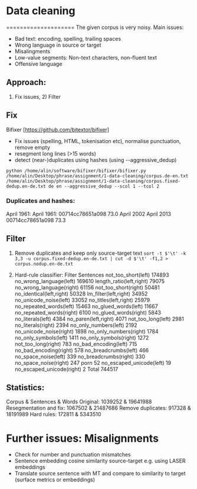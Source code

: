 # Data cleaning
====================
The given corpus is very noisy. Main issues:
* Bad text: encoding, spelling, trailing spaces
* Wrong language in source or target
* Misalingments
* Low-value segments: Non-text characters, non-fluent text
* Offensive language

## Approach:
1) Fix issues, 2) Filter

## Fix
Bifixer [https://github.com/bitextor/bifixer]
* Fix issues (spelling, HTML, tokenisation etc), normalise punctuation, remove empty
* resegment long lines (>15 words)
* detect (near-)duplicates using hashes (using --aggressive_dedup)

`python /home/alin/software/bifixer/bifixer/bifixer.py /home/alin/Desktop/phrase/assignment/1-data-cleaning/corpus.de-en.txt /home/alin/Desktop/phrase/assignment/1-data-cleaning/corpus.fixed-dedup.en-de.txt de en --aggressive_dedup --scol 1 --tcol 2`


### Duplicates and hashes:
April 1961:     April 1961:     00714cc78651a098        73.0
April 2002      April 2013      00714cc78651a098        73.3

## Filter
1) Remove duplicates and keep only source-target text
`sort -t $'\t' -k 3,3 -u corpus.fixed-dedup.en-de.txt | cut -d $'\t' -f1,2 > corpus.nodup.en-de.txt`

2) Hard-rule classifier:
Filter	Sentences
not_too_short(left)	174893
no_wrong_language(left)	169610
length_ratio(left,right)	79075
no_wrong_language(right)	61156
not_too_short(right)	50481
no_identical(left,right)	50328
lm_filter(left,right)	34952
no_unicode_noise(left)	33052
no_titles(left,right)	25979
no_repeated_words(left)	15463
no_glued_words(left)	11667
no_repeated_words(right)	6100
no_glued_words(right)	5843
no_literals(left)	4384
no_paren(left,right)	4071
not_too_long(left)	2981
no_literals(right)	2394
no_only_numbers(left)	2192
no_unicode_noise(right)	1898
no_only_numbers(right)	1784
no_only_symbols(left)	1411
no_only_symbols(right)	1272
not_too_long(right)	783
no_bad_encoding(left)	715
no_bad_encoding(right)	578
no_breadcrumbs(left)	466
no_space_noise(left)	339
no_breadcrumbs(right)	330
no_space_noise(right)	247
porn	52
no_escaped_unicode(left)	19
no_escaped_unicode(right)	2
Total	744517


## Statistics:
Corpus & Sentences & Words
Original: 1039252 & 19641988
Resegmentation and fix: 1067502 & 21487686
Remove duplicates: 917328 & 18191989
Hard rules: 172811 & 5343510

# Further issues: Misalignments
- Check for number and punctuation mismatches
- Sentence embedding cosine similarity source-target e.g. using LASER embeddings
- Translate source sentence with MT and compare to similarity to target (surface metrics or embeddings)
